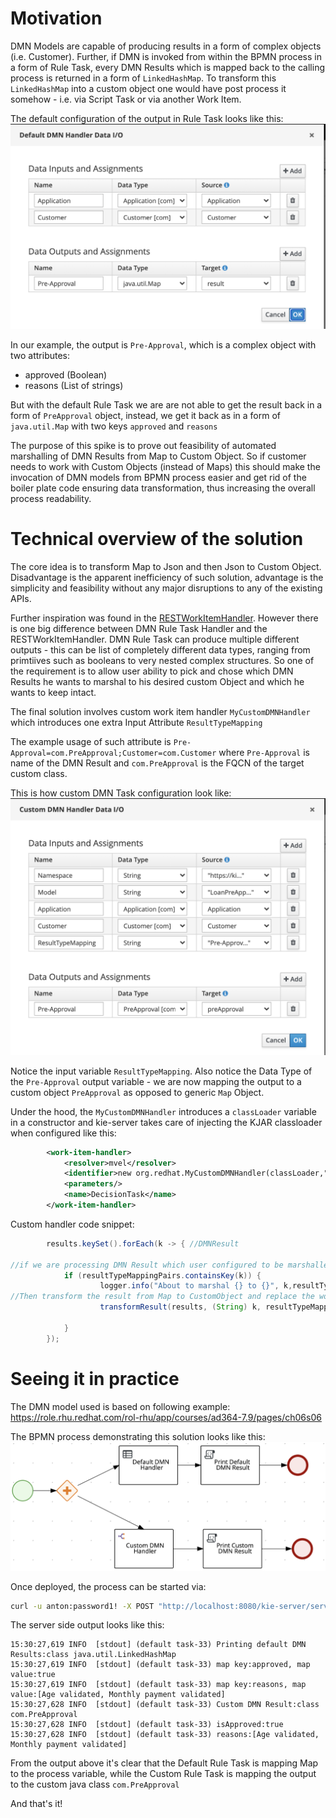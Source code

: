 # Motivation

DMN Models are capable of producing results in a form of complex objects (i.e. Customer).
Further, if DMN is invoked from within the BPMN process in a form of Rule Task, every DMN Results which is mapped back to the calling process is returned
in a form of `LinkedHashMap`. To transform this `LinkedHashMap` into a custom object one would have post process it somehow - i.e. via Script Task or via another Work Item.

The default configuration of the output in Rule Task looks like this:
![defaultDMN](default-dmn-task.png)

In our example, the output is `Pre-Approval`, which is a complex object with two attributes:

 - approved (Boolean)
 - reasons (List of strings)

 But with the default Rule Task we are are not able to get the result back in a form of `PreApproval` object, instead, we get it back as  in a form of `java.util.Map` with two keys `approved` and `reasons`

 The purpose of this spike is to prove out feasibility of automated marshalling of DMN Results from Map to Custom Object. So if customer needs to work with Custom Objects (instead of Maps) this should make the invocation of DMN models from BPMN process easier and get rid of the boiler plate code ensuring data transformation, thus increasing the overall process readability.

 # Technical overview of the solution

The core idea is to transform Map to Json and then Json to Custom Object.
Disadvantage is the apparent inefficiency of such solution, advantage is the simplicity and feasibility without any major disruptions to any of the existing APIs.

Further inspiration was found in the [RESTWorkItemHandler](https://github.com/kiegroup/jbpm/blob/master/jbpm-workitems/jbpm-workitems-rest/src/main/java/org/jbpm/process/workitem/rest/RESTWorkItemHandler.java).
However there is one big difference between DMN Rule Task Handler and the RESTWorkItemHandler. DMN Rule Task can produce multiple different outputs - this can be list of completely different data types, ranging from primtiives such as booleans to very nested complex structures. So one of the requirement is to allow user ability to pick and chose which DMN Results he wants to marshal to his desired custom Object and which he wants to keep intact.

The final solution involves custom work item handler `MyCustomDMNHandler` which introduces one extra Input Attribute `ResultTypeMapping`

The example usage of such attribute is `Pre-Approval=com.PreApproval;Customer=com.Customer` where `Pre-Approval` is name of the DMN Result and `com.PreApproval` is the FQCN of the target custom class.

This is how custom DMN Task configuration look like:
![customDmnTask](custom-dmn-task.png)

Notice the input variable `ResultTypeMapping`. Also notice the Data Type of the `Pre-Approval` output variable - we are now mapping the output to a custom object `PreApproval` as opposed to generic `Map` Object.

Under the hood, the `MyCustomDMNHandler` introduces a `classLoader` variable in a constructor and kie-server takes care of injecting the KJAR classloader when configured like this:

```xml
        <work-item-handler>
            <resolver>mvel</resolver>
            <identifier>new org.redhat.MyCustomDMNHandler(classLoader,"com.playground","DMNExperiment","1.0.0-SNAPSHOT")</identifier>
            <parameters/>
            <name>DecisionTask</name>
        </work-item-handler>
```

Custom handler code snippet:

```java
        results.keySet().forEach(k -> { //DMNResult

//if we are processing DMN Result which user configured to be marshalled
            if (resultTypeMappingPairs.containsKey(k)) {
                    logger.info("About to marshal {} to {}", k,resultTypeMappingPairs.get(k));
//Then transform the result from Map to CustomObject and replace the workItem results for that given DMN Result
                    transformResult(results, (String) k, resultTypeMappingPairs);

            }
        });
```

# Seeing it in practice
The DMN model used is based on following example:
https://role.rhu.redhat.com/rol-rhu/app/courses/ad364-7.9/pages/ch06s06

The BPMN process demonstrating this solution looks like this:
![bpmn](bpmn.png)

Once deployed, the process can be started via:
```bash
curl -u anton:password1! -X POST "http://localhost:8080/kie-server/services/rest/server/containers/DMNExperiment/processes/DMNExperiment.DMNProcess/instances" -H "accept: application/xml" -H "content-type: application/json" -d " { \"Application\": { \"term\":24, \"amount\": 25000 }, \"Customer\": {\"fullName\": \"John Doe\", \"incomeAnnual\": 40000, \"age\": 23}  }
```

The server side output looks like this:

```
15:30:27,619 INFO  [stdout] (default task-33) Printing default DMN Results:class java.util.LinkedHashMap
15:30:27,619 INFO  [stdout] (default task-33) map key:approved, map value:true
15:30:27,619 INFO  [stdout] (default task-33) map key:reasons, map value:[Age validated, Monthly payment validated]
15:30:27,628 INFO  [stdout] (default task-33) Custom DMN Result:class com.PreApproval
15:30:27,628 INFO  [stdout] (default task-33) isApproved:true
15:30:27,628 INFO  [stdout] (default task-33) reasons:[Age validated, Monthly payment validated]
```

From the output above it's clear that the Default Rule Task is mapping Map to the process variable, while the Custom Rule Task is mapping the output to the custom java class `com.PreApproval`

And that's it!